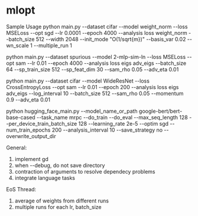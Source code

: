 # mlopt

Sample Usage
python main.py --dataset cifar --model weight_norm --loss MSELoss --opt sgd --lr 0.0001 --epoch 4000 --analysis loss weight_norm --batch_size 512 --width 2048 --init_mode "O(1/sqrt{m})" --basis_var 0.02 --wn_scale 1 --multiple_run 1

python main.py --dataset spurious --model 2-mlp-sim-ln --loss MSELoss --opt sam --lr 0.01 --epoch 4000 --analysis loss eigs adv_eigs --batch_size 64 --sp_train_size 512 --sp_feat_dim 30 --sam_rho 0.05 --adv_eta 0.01

python main.py --dataset cifar --model WideResNet --loss CrossEntropyLoss --opt sam --lr 0.01 --epoch 200 --analysis loss eigs adv_eigs --log_interval 10 --batch_size 512 --sam_rho 0.05 --momentum 0.9 --adv_eta 0.01

python hugging_face_main.py --model_name_or_path google-bert/bert-base-cased --task_name mrpc --do_train --do_eval --max_seq_length 128 --per_device_train_batch_size 128 --learning_rate 2e-5 --optim sgd --num_train_epochs 200 --analysis_interval 10 --save_strategy no --overwrite_output_dir

General:
1. implement gd
2. when --debug, do not save directory
3. contraction of arguments to resolve dependecy problems
4. integrate language tasks

EoS Thread: 
1. average of weights from different runs
2. multiple runs for each lr, batch_size
